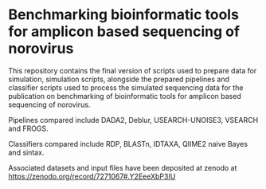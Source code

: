 # Benchmarking bioinformatic tools for amplicon based sequencing of norovirus

This repository contains the final version of scripts used to prepare data for simulation, simulation scripts, alongside the prepared pipelines and classifier scripts used to process the simulated sequencing data for the publication on benchmarking of bioinformatic tools for amplicon based sequencing of norovirus. 

Pipelines compared include DADA2, Deblur, USEARCH-UNOISE3, VSEARCH and FROGS. 

Classifiers compared include RDP, BLASTn, IDTAXA, QIIME2 naive Bayes and sintax. 

Associated datasets and input files have been deposited at zenodo at https://zenodo.org/record/7271067#.Y2EeeXbP3IU
